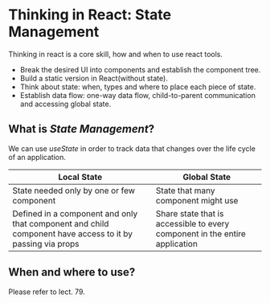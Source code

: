 # Thinking in React: State Management

Thinking in react is a core skill, how and when to use react tools.

- Break the desired UI into components and establish the component tree.
- Build a static version in React(without state).
- Think about state: when, types and where to place each piece of state.
- Establish data flow: one-way data flow, child-to-parent communication and accessing global state.

## What is _State Management_?

We can use _useState_ in order to track data that changes over the life cycle of an application.

| Local State                                                                                               | Global State                                                                |
| --------------------------------------------------------------------------------------------------------- | --------------------------------------------------------------------------- |
| State needed only by one or few component                                                                 | State that many component might use                                         |
| Defined in a component and only that component and child component have access to it by passing via props | Share state that is accessible to every component in the entire application |

## When and where to use?

Please refer to lect. 79.

